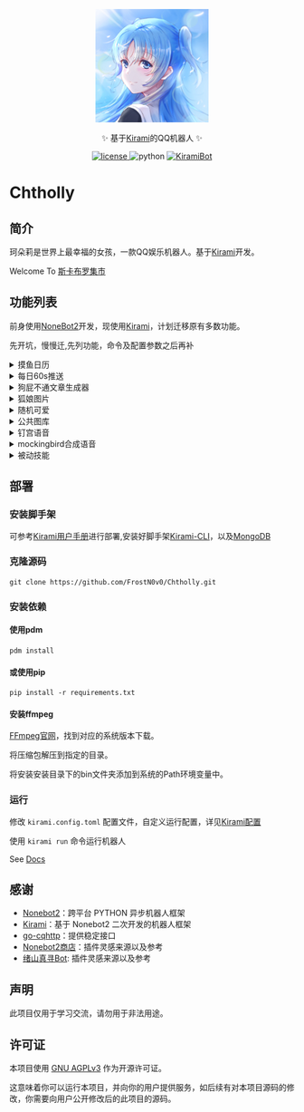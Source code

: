 <div align="center">
<p>
  <a href="https://kiramibot.dev/"><img src="https://raw.githubusercontent.com/FrostN0v0/Chtholly/main/logo.png" width="200" height="200" alt="珂朵莉是世界上最幸福的女孩"></a>
</p>
  <p>✨ 基于<a href="https://kiramibot.dev/">Kirami</a>的QQ机器人 ✨</p>
</div>
<p align="center">
  <a href="https://raw.githubusercontent.com/FrostN0v0/Chtholly/main/LICENSE">
    <img src="https://img.shields.io/github/license/FrostN0v0/Chtholly" alt="license">
  </a>
    <img src="https://img.shields.io/badge/python-3.10+-blue?logo=python&logoColor=edb641" alt="python">
  <a href="https://github.com/A-kirami/KiramiBot">
    <img src="https://img.shields.io/badge/KiramiBot-0.3.2-green" alt="KiramiBot">
  </a>
    
</p>

# Chtholly

## 简介

珂朵莉是世界上最幸福的女孩，一款QQ娱乐机器人。基于[Kirami](https://kiramibot.dev/)开发。

Welcome To [斯卡布罗集市](http://qm.qq.com/cgi-bin/qm/qr?_wv=1027&k=M75YeO2zj9f5ziuS2ijcDzbjkAfcMHVA&authKey=ilcGvEnqWjHOJKa3f1cpOMQPVAeA0RZyv%2BD9lE9aV1WfwFZ8ig%2BUynUCSM4AXZOB&noverify=0&group_code=326466216)

## 功能列表


前身使用[NoneBot2](https://v2.nonebot.dev/)开发，现使用[Kirami](https://kiramibot.dev/)，计划迁移原有多数功能。

先开坑，慢慢迁,先列功能，命令及配置参数之后再补

<details ><summary>摸鱼日历</summary>

| 命令  |  @  | 功能说明 |  示例  |
|:---:|:---:|:----:|:----:|
| 命令1 |  是  |  无   | 配置说明 |
| 命令2 |  否  |  无   | 配置说明 |
</details>

<details ><summary>每日60s推送</summary>

| 命令  |  @  | 功能说明 |  示例  |
|:---:|:---:|:----:|:----:|
| 命令1 |  是  |  无   | 配置说明 |
| 命令2 |  否  |  无   | 配置说明 |
</details>

<details ><summary>狗屁不通文章生成器</summary>

| 命令  |  @  | 功能说明 |  示例  |
|:---:|:---:|:----:|:----:|
| 命令1 |  是  |  无   | 配置说明 |
| 命令2 |  否  |  无   | 配置说明 |
</details>

<details ><summary>狐娘图片</summary>

| 命令  |  @  | 功能说明 |  示例  |
|:---:|:---:|:----:|:----:|
| 命令1 |  是  |  无   | 配置说明 |
| 命令2 |  否  |  无   | 配置说明 |
</details>

<details ><summary>随机可爱</summary>

| 命令  |  @  | 功能说明 |  示例  |
|:---:|:---:|:----:|:----:|
| 命令1 |  是  |  无   | 配置说明 |
| 命令2 |  否  |  无   | 配置说明 |
</details>

<details ><summary>公共图库</summary>

| 命令  |  @  | 功能说明 |  示例  |
|:---:|:---:|:----:|:----:|
| 命令1 |  是  |  无   | 配置说明 |
| 命令2 |  否  |  无   | 配置说明 |
</details>

<details ><summary>钉宫语音</summary>

| 命令  |  @  | 功能说明 |  示例  |
|:---:|:---:|:----:|:----:|
| 命令1 |  是  |  无   | 配置说明 |
| 命令2 |  否  |  无   | 配置说明 |
</details>

<details ><summary>mockingbird合成语音</summary>

| 命令  |  @  | 功能说明 |  示例  |
|:---:|:---:|:----:|:----:|
| 命令1 |  是  |  无   | 配置说明 |
| 命令2 |  否  |  无   | 配置说明 |
</details>

<details ><summary>被动技能</summary>

- 戳一戳回复语
- 戳回去
- 骂回去
- 发送图片
</details>

## 部署

### 安装脚手架

可参考[Kirami用户手册](https://kiramibot.dev/docs/guide/start/installation)进行部署,安装好脚手架[Kirami-CLI](https://github.com/A-kirami/KiramiCLI)，以及[MongoDB](https://www.mongodb.com/try/download/community)

###  克隆源码

```shell
git clone https://github.com/FrostN0v0/Chtholly.git
```

### 安装依赖

#### 使用pdm

```shell
pdm install
```

#### 或使用pip

```shell
pip install -r requirements.txt
```

#### 安装ffmpeg

[FFmpeg官网](https://ffmpeg.org/)，找到对应的系统版本下载。

将压缩包解压到指定的目录。

将安装安装目录下的bin文件夹添加到系统的Path环境变量中。

### 运行

修改 `kirami.config.toml` 配置文件，自定义运行配置，详见[Kirami配置](https://kiramibot.dev/docs/guide/tutorial/config)

使用 `kirami run` 命令运行机器人

See [Docs](https://kiramibot.dev/)

## 感谢

- [Nonebot2](https://github.com/nonebot/nonebot2)：跨平台 PYTHON 异步机器人框架
- [Kirami](https://kiramibot.dev/)：基于 Nonebot2 二次开发的机器人框架
- [go-cqhttp](https://github.com/Mrs4s/go-cqhttp)：提供稳定接口
- [Nonebot2商店](https://v2.nonebot.dev/store)：插件灵感来源以及参考
- [绪山真寻Bot](https://github.com/HibiKier/zhenxun_bot): 插件灵感来源以及参考

## 声明

此项目仅用于学习交流，请勿用于非法用途。

## 许可证

本项目使用 [GNU AGPLv3](https://choosealicense.com/licenses/agpl-3.0/) 作为开源许可证。

这意味着你可以运行本项目，并向你的用户提供服务，如后续有对本项目源码的修改，你需要向用户公开修改后的此项目的源码。
